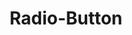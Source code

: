 ---
layout: redirect.njk
permalink: false
hideInSitemap: true
tags: 
    - lyne_components_fr
key: radio-button-folder-lyne_fr
title: Radio-Button
parent: lyne_components_fr
keywords: radiobutton, radio, radio-button, radio-button-group, group
order: 320
redirect: /fr/design-system/lyne/components/radio-button/radio-button/
folder: true
---